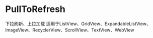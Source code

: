 # PullToRefresh
下拉刷新、上拉加载
适用于ListView、GridView、ExpandableListView、ImageView、RecyclerView、ScrollView、TextView、WebView
